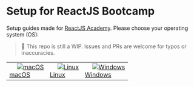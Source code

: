 # Setup for ReactJS Bootcamp

Setup guides made for [ReactJS Academy](https://reactjs.academy/). Please choose your operating system (OS):

> 🚨 This repo is still a WIP. Issues and PRs are welcome for typos or inaccuracies.

<table>
  <tr>
    <td>
      <a href="MACOS.md" style="padding: 20px; text-align: center;">
        <img src="https://cdn.svgporn.com/logos/apple.svg" alt="macOS" />
        <br>
        macOS
      </a>
    </td>
    <td>
      <a href="LINUX.md" style="padding: 20px; text-align: center;">
        <img src="https://cdn.svgporn.com/logos/linux-tux.svg" alt="Linux">
        <br>
        Linux
      </a>
    </td>
    <td>
      <a href="WINDOWS.md" style="padding: 20px; text-align: center;">
        <img src="https://cdn.svgporn.com/logos/microsoft-windows.svg" alt="Windows" />
        <br>
        Windows
      </a>
    </td>
  </tr>
</table>
